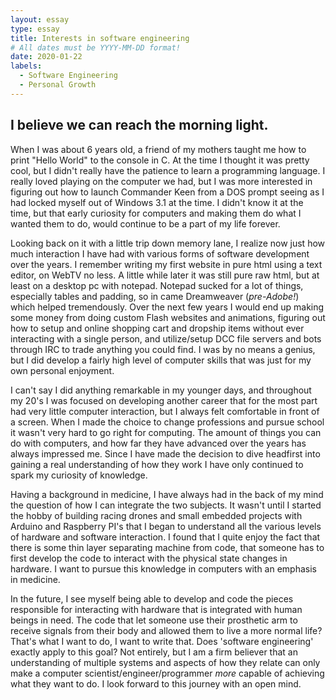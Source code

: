 ```yaml
---
layout: essay
type: essay
title: Interests in software engineering
# All dates must be YYYY-MM-DD format!
date: 2020-01-22
labels:
  - Software Engineering
  - Personal Growth
---
```


## I believe we can reach the morning light.

When I was about 6 years old, a friend of my mothers taught me how to print "Hello World" to the console in C. At the time I thought it was pretty cool, but I didn't really have the patience to learn a programming language. I really loved playing on the computer we had, but I was more interested in figuring out how to launch Commander Keen from a DOS prompt seeing as I had locked myself out of Windows 3.1 at the time. I didn't know it at the time, but that early curiosity for computers and making them do what I wanted them to do, would continue to be a part of my life forever.

Looking back on it with a little trip down memory lane, I realize now just how much interaction I have had with various forms of software development over the years. I remember writing my first website in pure html using a text editor, on WebTV no less. A little while later it was still pure raw html, but at least on a desktop pc with notepad. Notepad sucked for a lot of things, especially tables and padding, so in came Dreamweaver (*pre-Adobe!*) which helped tremendously. Over the next few years I would end up making some money from doing custom Flash websites and animations, figuring out how to setup and online shopping cart and dropship items without ever interacting with a single person, and utilize/setup DCC file servers and bots through IRC to trade anything you could find. I was by no means a genius, but I did develop a fairly high level of computer skills that was just for my own personal enjoyment.

I can't say I did anything remarkable in my younger days, and throughout my 20's I was focused on developing another career that for the most part had very little computer interaction, but I always felt comfortable in front of a screen. When I made the choice to change professions and pursue school it wasn't very hard to go right for computing. The amount of things you can do with computers, and how far they have advanced over the years has always impressed me. Since I have made the decision to dive headfirst into gaining a real understanding of how they work I have only continued to spark my curiosity of knowledge.

Having a background in medicine, I have always had in the back of my mind the question of how I can integrate the two subjects. It wasn't until I started the hobby of building racing drones and small embedded projects with Arduino and Raspberry PI's that I began to understand all the various levels of hardware and software interaction. I found that I quite enjoy the fact that there is some thin layer separating machine from code, that someone has to first develop the code to interact with the physical state changes in hardware. I want to pursue this knowledge in computers with an emphasis in medicine. 

In the future, I see myself being able to develop and code the pieces responsible for interacting with hardware that is integrated with human beings in need. The code that let someone use their prosthetic arm to receive signals from their body and allowed them to live a more normal life? That's what I want to do, I want to write that. Does 'software engineering' exactly apply to this goal? Not entirely, but I am a firm believer that an understanding of multiple systems and aspects of how they relate can only make a computer scientist/engineer/programmer *more* capable of achieving what they want to do. I look forward to this journey with an open mind.

